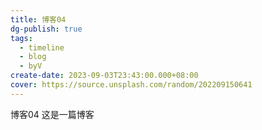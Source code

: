 ```yaml
---
title: 博客04
dg-publish: true
tags:
  - timeline
  - blog
  - byV
create-date: 2023-09-03T23:43:00.000+08:00
cover: https://source.unsplash.com/random/202209150641
---
```

<span 
class='ob-timelines' 
data-date='2023-09-03-23' 
data-title='博客04' 
data-img = 'https://source.unsplash.com/random/202209150641'
data-type='range'
data-end='2023-09-15-09'> 
博客04
</span>
这是一篇博客